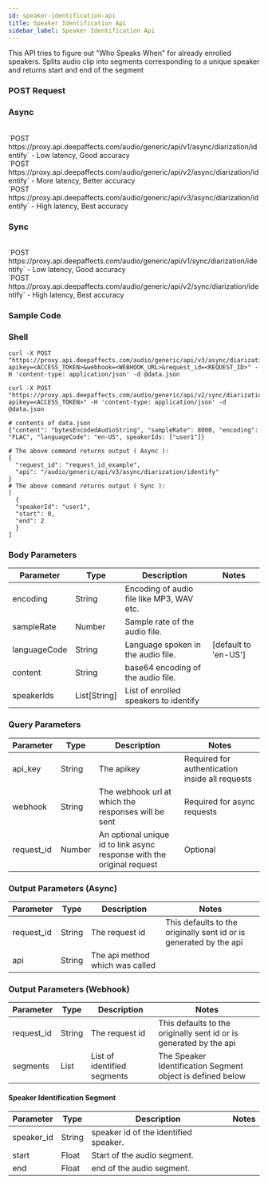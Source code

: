 ```yaml
---
id: speaker-identification-api
title: Speaker Identification Api
sidebar_label: Speaker Identification Api
---
```


This API tries to figure out "Who Speaks When" for already enrolled speakers.
Splits audio clip into segments corresponding to a unique speaker and returns start and end of the segment

### POST Request

### Async

<br />
`POST https://proxy.api.deepaffects.com/audio/generic/api/v1/async/diarization/identify` - Low latency, Good accuracy
<br />
`POST https://proxy.api.deepaffects.com/audio/generic/api/v2/async/diarization/identify` - More latency, Better accuracy
<br />
`POST https://proxy.api.deepaffects.com/audio/generic/api/v3/async/diarization/identify` -  High latency, Best accuracy
<br />

### Sync

<br />
`POST https://proxy.api.deepaffects.com/audio/generic/api/v1/sync/diarization/identify` - Low latency, Good accuracy
<br />
`POST https://proxy.api.deepaffects.com/audio/generic/api/v2/sync/diarization/identify` -  High latency, Best accuracy

### Sample Code

### Shell

```shell
curl -X POST "https://proxy.api.deepaffects.com/audio/generic/api/v3/async/diarization/identify?apikey=<ACCESS_TOKEN>&webhook=<WEBHOOK_URL>&request_id=<REQUEST_ID>" -H 'content-type: application/json' -d @data.json

curl -X POST "https://proxy.api.deepaffects.com/audio/generic/api/v2/sync/diarization/identify?apikey=<ACCESS_TOKEN>" -H 'content-type: application/json' -d @data.json

# contents of data.json
{"content": "bytesEncodedAudioString", "sampleRate": 8000, "encoding": "FLAC", "languageCode": "en-US", speakerIds: ["user1"]}
```

```shell
# The above command returns output ( Async ):
{
  "request_id": "request_id_example",
  "api": "/audio/generic/api/v3/async/diarization/identify"
}
# The above command returns output ( Sync ):
[
  {
  "speakerId": "user1",
  "start": 0,
  "end": 2
  }
]
```

### Body Parameters

| Parameter    | Type         | Description                               | Notes                        |
| ------------ | ------------ | ----------------------------------------- | ---------------------------- |
| encoding     | String       | Encoding of audio file like MP3, WAV etc. |                              |
| sampleRate   | Number       | Sample rate of the audio file.            |                              |
| languageCode | String       | Language spoken in the audio file.        | [default to &#39;en-US&#39;] |
| content      | String       | base64 encoding of the audio file.        |                              |
| speakerIds   | List[String] | List of enrolled speakers to identify     |                              |

### Query Parameters

| Parameter  | Type   | Description                                                            | Notes                                           |
| ---------- | ------ | ---------------------------------------------------------------------- | ----------------------------------------------- |
| api_key    | String | The apikey                                                             | Required for authentication inside all requests |
| webhook    | String | The webhook url at which the responses will be sent                    | Required for async requests                     |
| request_id | Number | An optional unique id to link async response with the original request | Optional                                        |

### Output Parameters (Async)

| Parameter  | Type   | Description                     | Notes                                                              |
| ---------- | ------ | ------------------------------- | ------------------------------------------------------------------ |
| request_id | String | The request id                  | This defaults to the originally sent id or is generated by the api |
| api        | String | The api method which was called |                                                                    |

### Output Parameters (Webhook)

| Parameter  | Type   | Description                 | Notes                                                              |
| ---------- | ------ | --------------------------- | ------------------------------------------------------------------ |
| request_id | String | The request id              | This defaults to the originally sent id or is generated by the api |
| segments   | List   | List of identified segments | The Speaker Identification Segment object is defined below         |

#### Speaker Identification Segment

| Parameter  | Type   | Description                           | Notes |
| ---------- | ------ | ------------------------------------- | ----- |
| speaker_id | String | speaker id of the identified speaker. |       |
| start      | Float  | Start of the audio segment.           |       |
| end        | Float  | end of the audio segment.             |       |
